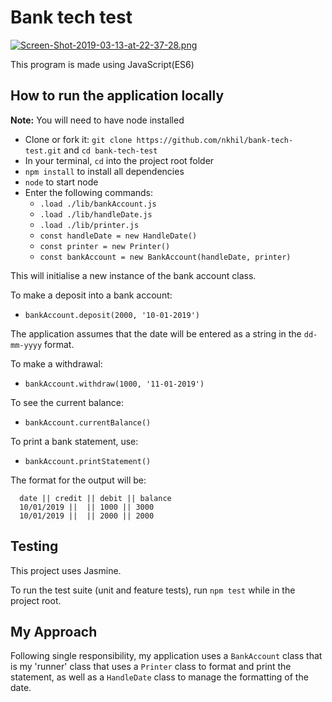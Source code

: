 # Bank tech test

[![Screen-Shot-2019-03-13-at-22-37-28.png](https://i.postimg.cc/s2JsPpNG/Screen-Shot-2019-03-13-at-22-37-28.png)](https://postimg.cc/jWCptJKR)

This program is made using JavaScript(ES6)

## How to run the application locally

**Note:** You will need to have node installed

- Clone or fork it: `git clone https://github.com/nkhil/bank-tech-test.git` and `cd bank-tech-test`
- In your terminal, `cd` into the project root folder
- `npm install` to install all dependencies
- `node` to start node
- Enter the following commands:
  - `.load ./lib/bankAccount.js`
  - `.load ./lib/handleDate.js`
  - `.load ./lib/printer.js`
  - `const handleDate = new HandleDate()`
  - `const printer = new Printer()`
  - `const bankAccount = new BankAccount(handleDate, printer)`

This will initialise a new instance of the bank account class.

To make a deposit into a bank account:

- `bankAccount.deposit(2000, '10-01-2019')`

The application assumes that the date will be entered as a string in the `dd-mm-yyyy` format.

To make a withdrawal:

- `bankAccount.withdraw(1000, '11-01-2019')`

To see the current balance:

- `bankAccount.currentBalance()`

To print a bank statement, use:

- `bankAccount.printStatement()`

The format for the output will be:

```
  date || credit || debit || balance
  10/01/2019 ||  || 1000 || 3000
  10/01/2019 ||  || 2000 || 2000
```

## Testing

This project uses Jasmine.

To run the test suite (unit and feature tests), run `npm test` while in the project root.

## My Approach

Following single responsibility, my application uses a `BankAccount` class that is my 'runner' class that uses a `Printer` class to format and print the statement, as well as a `HandleDate` class to manage the formatting of the date.
